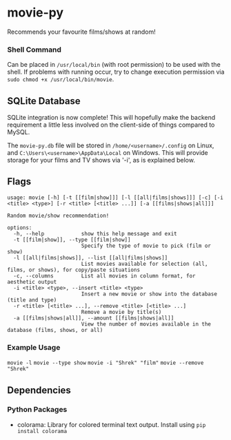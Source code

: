 # movie-py
Recommends your favourite films/shows at random!

### Shell Command
Can be placed in `/usr/local/bin` (with root permission) to be used with the shell.  If problems with running occur, try to change execution permission via `sudo chmod +x /usr/local/bin/movie`.

## SQLite Database
SQLite integration is now complete!  This will hopefully make the backend requirement a little less involved on the client-side of things compared to MySQL.  

The `movie-py.db` file will be stored in `/home/<username>/.config` on Linux, and `C:\Users\<username>\AppData\Local` on Windows.  This will provide storage for your films and TV shows via '-i', as is explained below.

## Flags
```
usage: movie [-h] [-t [[film|show]]] [-l [[all|films|shows]]] [-c] [-i <title> <type>] [-r <title> [<title> ...]] [-a [[films|shows|all]]]

Random movie/show recommendation!

options:
  -h, --help            show this help message and exit
  -t [[film|show]], --type [[film|show]]
                        Specify the type of movie to pick (film or show)
  -l [[all|films|shows]], --list [[all|films|shows]]
                        List movies available for selection (all, films, or shows), for copy/paste situations
  -c, --columns         List all movies in column format, for aesthetic output
  -i <title> <type>, --insert <title> <type>
                        Insert a new movie or show into the database (title and type)
  -r <title> [<title> ...], --remove <title> [<title> ...]
                        Remove a movie by title(s)
  -a [[films|shows|all]], --amount [[films|shows|all]]
                        View the number of movies available in the database (films, shows, or all)
```

### Example Usage
`movie -l`
`movie --type show`
`movie -i "Shrek" "film"`
`movie --remove "Shrek"`

## Dependencies
### Python Packages

- colorama: Library for colored terminal text output.  Install using `pip install colorama`
